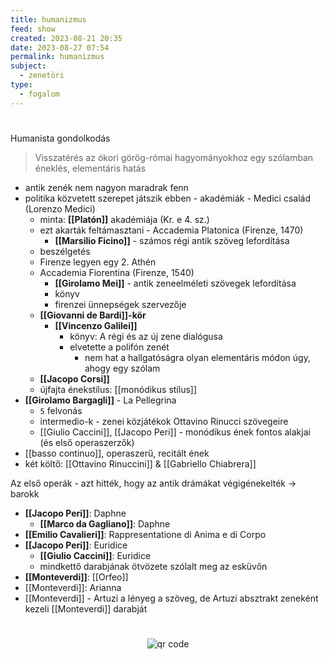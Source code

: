 ```yaml
---
title: humanizmus
feed: show
created: 2023-08-21 20:35
date: 2023-08-27 07:54
permalink: humanizmus
subject:
  - zenetöri
type:
  - fogalom
---
```

#
Humanista gondolkodás

> Visszatérés az ókori görög-római hagyományokhoz
> egy szólamban éneklés, elementáris hatás

-   antik zenék nem nagyon maradrak fenn
-   politika közvetett szerepet játszik ebben - akadémiák - Medici család (Lorenzo Medici)
    -   minta: **[[Platón]]** akadémiája (Kr. e 4. sz.)
    -   ezt akarták feltámasztani - Accademia Platonica (Firenze, 1470)
        -   **[[Marsilio Ficino]]** - számos régi antik szöveg lefordítása
    -   beszélgetés
    -   Firenze legyen egy 2. Athén
    -   Accademia Fiorentina (Firenze, 1540)
        -   **[[Girolamo Mei]]** - antik zeneelméleti szövegek lefordítása
        -   könyv
        -   firenzei ünnepségek szervezője
    -   **[[Giovanni de Bardi]]-kör**
        -   **[[Vincenzo Galilei]]**
            -   könyv: A régi és az új zene dialógusa
            -   elvetette a polifón zenét
                -   nem hat a hallgatóságra olyan elementáris módon úgy, ahogy egy szólam
    -   **[[Jacopo Corsi]]**
    -   újfajta énekstílus: [[monódikus stílus]]
-   **[[Girolamo Bargagli]]** - La Pellegrina
    -   `5` felvonás
    -   intermedio-k - zenei közjátékok Ottavino Rinucci szövegeire
    -   [[Giulio Caccini]], [[Jacopo Peri]] - monódikus ének fontos alakjai (és első operaszerzők)
-   [[basso continuo]], operaszerű, recitált ének
- két költő: [[Ottavino Rinuccini]] & [[Gabriello Chiabrera]]

Az első operák - azt hitték, hogy az antik drámákat végigénekelték -> barokk

-   **[[Jacopo Peri]]**: Daphne
    -   **[[Marco da Gagliano]]**: Daphne
-   **[[Emilio Cavalieri]]**: Rappresentatione di Anima e di Corpo
-   **[[Jacopo Peri]]**: Euridice
    -   **[[Giulio Caccini]]**: Euridice
    -   mindkettő darabjának ötvözete szólalt meg az esküvőn
-   **[[Monteverdi]]**: [[Orfeo]]
-   [[Monteverdi]]: Arianna
-   [[Monteverdi]] - Artuzi a lényeg a szöveg, de Artuzi absztrakt zeneként kezeli [[Monteverdi]] darabját



#
<p style="text-align: center;"><img src="https://chart.googleapis.com/chart?cht=qr&chl=https://notes.andrasdenes.com/humanizmus&chs=180x180&choe=UTF-8&chld=L|2" alt="qr code"></p>

